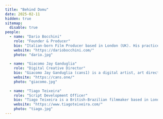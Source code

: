 ```yaml
---
title: "Behind Domu"
date: 2025-02-11
hidden: true
sitemap:
  disable: true
people:
  - name: "Dario Bocchini"
    role: "Founder & Producer"
    bio: "Italian-born Film Producer based in London (UK). His practice focuses on horror, thriller, sci-fi, and cyberpunk storytelling, exploring themes of society's 'misfits' and the relationship among trauma, vengeance, and self-discovery. Recently, one of his productions was nominated for a BAFTA for British Short Film, with other works selected at Aesthetica, London Short Film Festival, FrightFest, and more. In 2024, he world-premiered 'Custom' as Line Producer at Glasgow Film Festival in March and pitched horror projects at Turin Film Festival later that year. Currently developing dark genre short and feature films between the UK and Italy."
    website: "https://dariobocchini.com/"
    photo: "dario.jpg"
  
  - name: "Giacomo Jay Ganduglia"
    role: "Digital Creative Director"
    bio: "Giacomo Jay Ganduglia (cans1) is a digital artist, art director, and designer specializing in illustration, 3D, motion design, and storytelling. He has worked with both global brands and independent projects and co-founded WAYE. His work fuses raw, tactile aesthetics with sharp digital pixels. [Check Out](https://www.behance.net/gallery/218643971/) more about Studio Domu Visual Identity."
    website: "https://cans.one/"
    photo: "giacomo.jpg"
  
  - name: "Tiago Teixeira"
    role: "Script Development Officer"
    bio: "Tiago Teixeira is a British-Brazilian filmmaker based in London. His debut feature film, 'Custom,' premiered in March 2024 as part of the FrightFest strand at the Glasgow Film Festival and has since been selected for several other festivals, including Razor Reel and the Brooklyn Horror Film Festival. Tiago's short films have been showcased at prestigious festivals such as the London Short Film Festival, Encounters, Aesthetica, and FrightFest, with selections in BAFTA, Oscar, and BIFA qualifying festivals. He has worked as a screenwriter for HBO ('The Hypnotist') and major South American production companies like RT Features and Filmland. He has also been invited as a consultant for the SESC screenwriting lab in Brazil."
    website: "https://www.tiagoteixeira.com/"
    photo: "tiago.jpg"
---
```

